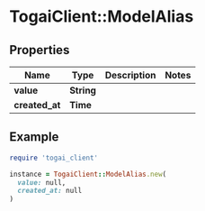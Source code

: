 # TogaiClient::ModelAlias

## Properties

| Name | Type | Description | Notes |
| ---- | ---- | ----------- | ----- |
| **value** | **String** |  |  |
| **created_at** | **Time** |  |  |

## Example

```ruby
require 'togai_client'

instance = TogaiClient::ModelAlias.new(
  value: null,
  created_at: null
)
```

